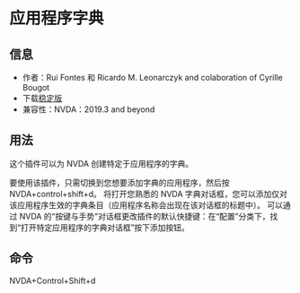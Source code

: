 # 应用程序字典


## 信息
* 作者：Rui Fontes 和 Ricardo M. Leonarczyk and colaboration of Cyrille Bougot
* 下载[稳定版][1]
* 兼容性：NVDA：2019.3 and beyond


## 用法

这个插件可以为 NVDA 创建特定于应用程序的字典。

要使用该插件，只需切换到您想要添加字典的应用程序，然后按 NVDA+control+shift+d。
将打开您熟悉的 NVDA 字典对话框，您可以添加仅对该应用程序生效的字典条目（应用程序名称会出现在该对话框的标题中）。
可以通过 NVDA 的“按键与手势”对话框更改插件的默认快捷键：在“配置”分类下，找到“打开特定应用程序的字典对话框”按下添加按钮。


## 命令
NVDA+Control+Shift+d


[1]: https://github.com/ruifontes/applicationDictionary-/releases/download/2024.03.21/applicationDictionary-2024.03.21.nvda-addon
